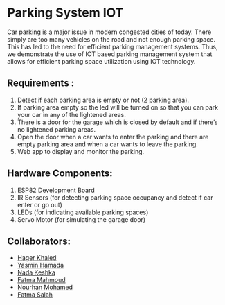 # Parking System IOT
Car parking is a major issue in modern congested cities of today. There simply are too many vehicles on the road and not enough parking space. This has led to the need for efficient parking management systems. Thus, we demonstrate the use of IOT based parking management system that allows for efficient
parking space utilization using IOT technology.
## Requirements :
1. Detect if each parking area is empty or not (2 parking area).
2. If parking area empty so the led will be turned on so that you can park your car in any of the lightened areas.
3. There is a door for the garage which is closed by default and if there’s no lightened parking areas.
4. Open the door when a car wants to enter the parking and there are empty parking area and when a car wants to leave the parking.
5. Web app to display and monitor the parking.

## Hardware Components:
1. ESP82 Development Board
2. IR Sensors (for detecting parking space occupancy and detect if car enter or go out)
3. LEDs (for indicating available parking spaces)
4. Servo Motor (for simulating the garage door)
   
## Collaborators:
- <a href="https://github.com/hagerkhaledabdelmonem">Hager Khaled</a><br>
- <a href="https://github.com/YasminHamada">Yasmin Hamada</a><br>
- <a href="https://github.com/nadakeshka">Nada Keshka</a><br>
- <a href="https://github.com/FatmaMahmoudBadr">Fatma Mahmoud</a><br>
- <a href="https://github.com/Nourhan613">Nourhan Mohamed</a><br>
- <a href="https://github.com/Fatma-Salah-Saleh">Fatma Salah</a><br>

